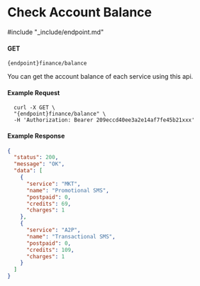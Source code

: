 # Check Account Balance
#include "_include/endpoint.md"

#### GET

```
{endpoint}finance/balance
```

You can get the account balance of each service using this api.

#### Example Request

```shell
  curl -X GET \
  "{endpoint}finance/balance" \
  -H 'Authorization: Bearer 209eccd40ee3a2e14af7fe45b21xxx'
```

#### Example Response

```json
{
  "status": 200,
  "message": "OK",
  "data": [
    {
      "service": "MKT",
      "name": "Promotional SMS",
      "postpaid": 0,
      "credits": 69,
      "charges": 1
    },
    {
      "service": "A2P",
      "name": "Transactional SMS",
      "postpaid": 0,
      "credits": 109,
      "charges": 1
    }
  ]
}
```

